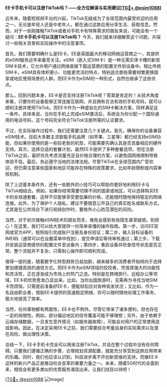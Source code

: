 **EE卡手机卡可以注册TikTok吗？——全方位解读与实用建议[[TG💪+ @esim1088](https://t.me/s/esim1088)]**

近年来，随着短视频平台的兴起，TikTok无疑成为了全球范围内最受欢迎的应用之一。无论是年轻人还是中老年人，都在通过这款应用分享生活、获取信息。然而，对于一些刚接触TikTok或者对手机卡有特殊需求的朋友来说，可能会有一个疑问：**EE卡手机卡可以注册TikTok吗？** 今天，我们就来详细解答这个问题，并探讨一些相关背景和实际操作中的注意事项。

首先，我们需要明确什么是EE卡。EE是英国最大的移动网络运营商之一，其提供的eSIM服务近年来备受关注。eSIM（嵌入式SIM卡）是一种无需实体卡槽的新型SIM卡技术，它允许用户通过网络直接下载运营商的配置文件到设备中。相比传统SIM卡，eSIM具有体积更小、功能更灵活的特点，特别适合那些需要频繁更换国家或地区使用场景的人群。而EE卡作为eSIM的一种形式，自然也继承了这些优点。

那么，回到问题本身，EE卡是否支持注册TikTok呢？答案是肯定的！从技术角度来看，只要你的设备能够正常连接互联网，并且拥有合法有效的手机号码，就可以顺利注册并使用TikTok。而EE卡作为一种虚拟化的SIM卡解决方案，同样满足这一条件。具体来说，当你在手机上完成eSIM激活后，系统会为你分配一个国际通用的电话号码，这个号码完全符合TikTok注册所需的认证要求。

不过，在实际操作过程中，我们还需要注意几个关键点。首先，确保你的设备兼容eSIM技术。目前大多数主流智能手机品牌（如苹果、三星等）都已经支持eSIM功能，但如果你使用的是一些较老款的机型，可能需要先确认其是否具备相应的硬件支持。其次，选择合适的套餐计划。虽然EE卡提供了多种套餐选项，但在注册TikTok之前，最好优先考虑流量充足且价格合理的方案，以避免因网络限制导致体验不佳。最后，务必遵守当地的法律法规。尽管TikTok在全球范围内广受欢迎，但仍需注意某些国家和地区可能存在特殊的政策要求，比如年龄限制或内容审核机制。

除了上述基本条件外，还有一些额外的小技巧可以帮助你更好地利用EE卡与TikTok相结合。例如，如果你经常需要切换不同的国家或地区，可以选择购买EE卡的全球通套餐，这样不仅能够享受更低廉的价格，还能随时随地保持稳定的网络连接。此外，为了保护个人隐私，建议不要随意公开自己的真实姓名或联系方式，尤其是在公共场合下进行视频创作时，要格外小心防范潜在的风险。

当然，对于初次接触eSIM技术的朋友而言，难免会感到有些陌生甚至疑惑。别担心！在这里，我们可以给大家提供一份简单易懂的操作指南。第一步，访问EE官网或官方APP，按照指引完成账户注册及身份验证；第二步，输入目标设备的IMEI码（通常可以在设置菜单中找到），提交申请后等待审核通过；第三步，下载并安装运营商提供的配置文件至设备内；第四步，重启设备并检查信号状态是否正常。整个流程并不复杂，只需耐心操作即可顺利完成。

值得一提的是，随着数字化转型趋势日益加剧，越来越多的消费者开始倾向于选择更加便捷高效的通信方式。而EE卡作为eSIM领域的佼佼者，凭借其强大的功能性和灵活性，正在逐渐成为市场上的热门之选。特别是在跨境旅行、远程办公等领域，EE卡的优势愈发凸显出来。比如，当你出国旅游时，无需再为寻找当地SIM卡而烦恼，只需提前准备好EE卡，便能轻松应对各种突发状况；又比如，作为一名自由职业者，借助EE卡提供的高速稳定网络，你可以随时随地处理工作事务，极大地提高了效率。

当然，任何事物都有两面性，EE卡也不例外。尽管它带来了诸多便利，但也存在一定的局限性。例如，部分偏远地区的信号覆盖可能不够理想；另外，由于依赖于云端存储数据，一旦发生意外情况（如服务器故障），可能会对用户的正常使用造成影响。因此，在决定采用EE卡之前，我们需要综合考量自身的实际需求以及潜在风险，做出理性决策。

总结一下，EE卡手机卡完全可以用来注册TikTok，并且在整个过程中没有任何障碍。只要我们遵循正确的步骤，合理规划资源配置，就能充分享受到这款应用带来的乐趣。同时，我们也应该认识到，科技进步离不开创新思维的支持，而像EE卡这样的新兴产品正是推动社会变革的重要力量之一。未来，随着5G时代的全面到来，相信会有更多类似的优质服务涌现出来，让我们拭目以待吧！

[[TG💪+ @esim1088](https://t.me/s/esim1088) ![Image](https://i.postimg.cc/4NQfJmqS/Snipaste-2025-05-13-00-14-12.png)]
